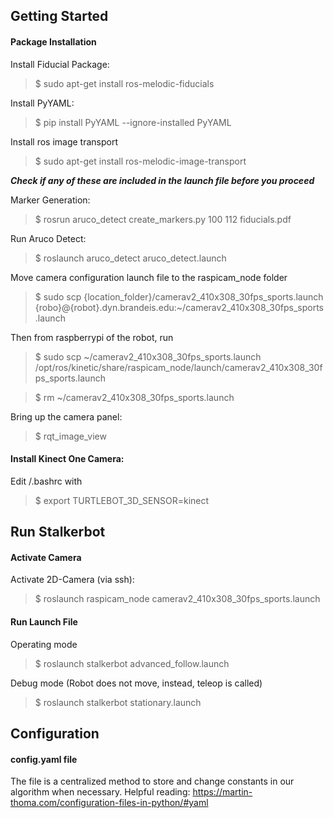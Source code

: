 ## Getting Started

#### Package Installation
Install Fiducial Package:
> $ sudo apt-get install ros-melodic-fiducials

Install PyYAML:
> $ pip install PyYAML --ignore-installed PyYAML

Install ros image transport
> $ sudo apt-get install ros-melodic-image-transport

***Check if any of these are included in the launch file before you proceed***

Marker Generation:
> $ rosrun aruco_detect create_markers.py 100 112 fiducials.pdf

Run Aruco Detect:
> $ roslaunch aruco_detect aruco_detect.launch

<!-- Where does the file come from? -->
Move camera configuration launch file to the raspicam_node folder
> $ sudo scp {location_folder}/camerav2_410x308_30fps_sports.launch {robo}@{robot}.dyn.brandeis.edu:~/camerav2_410x308_30fps_sports.launch

Then from raspberrypi of the robot, run
> $ sudo scp ~/camerav2_410x308_30fps_sports.launch /opt/ros/kinetic/share/raspicam_node/launch/camerav2_410x308_30fps_sports.launch

> $ rm ~/camerav2_410x308_30fps_sports.launch

Bring up the camera panel:
> $ rqt_image_view

#### Install Kinect One Camera:
Edit /.bashrc with
> $ export TURTLEBOT_3D_SENSOR=kinect

## Run Stalkerbot

#### Activate Camera
Activate 2D-Camera (via ssh):
> $ roslaunch raspicam_node camerav2_410x308_30fps_sports.launch

#### Run Launch File
Operating mode
> $ roslaunch stalkerbot advanced_follow.launch

Debug mode (Robot does not move, instead, teleop is called)
> $ roslaunch stalkerbot stationary.launch

## Configuration

#### config.yaml file
The file is a centralized method to store and change constants in our algorithm when necessary.
Helpful reading: https://martin-thoma.com/configuration-files-in-python/#yaml

